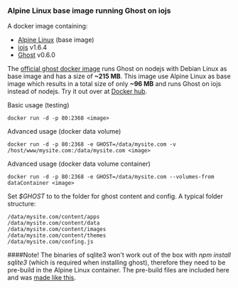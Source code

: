 ### Alpine Linux base image running Ghost on iojs

A docker image containing:

* [Alpine Linux](http://alpinelinux.org/) (base image)
* [iojs](https://iojs.org/) v1.6.4
* [Ghost](https://ghost.org/download/) v0.6.0

The [official ghost docker image](https://registry.hub.docker.com/u/library/ghost/) runs Ghost on nodejs with Debian Linux as base image and has a size of **~215 MB**.
This image use Alpine Linux as base image which results in a total size of only **~96 MB** and runs Ghost on iojs instead of nodejs.
Try it out over at [Docker hub](https://registry.hub.docker.com/u/fractalf/ghost/).

Basic usage (testing)
```
docker run -d -p 80:2368 <image>
```

Advanced usage (docker data volume)
```
docker run -d -p 80:2368 -e GHOST=/data/mysite.com -v /host/www/mysite.com:/data/mysite.com <image>
```

Advanced usage (docker data volume container)
```
docker run -d -p 80:2368 -e GHOST=/data/mysite.com --volumes-from dataContainer <image>
```

Set *$GHOST* to to the folder for ghost content and config.
A typical folder structure:
```
/data/mysite.com/content/apps
/data/mysite.com/content/data
/data/mysite.com/content/images
/data/mysite.com/content/themes
/data/mysite.com/confing.js
```



####Note!
The binaries of sqlite3 won't work out of the box with *npm install sqlite3* (which is required when installing ghost),  therefore they need to be pre-build in the Alpine Linux container. The pre-build files are included here and was [made like this](https://github.com/fractalf/docker/tree/master/sqlite3).

